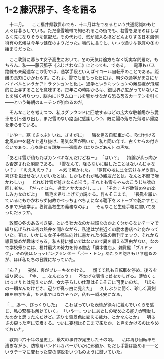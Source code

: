 # 1-2 藤沢那子、冬を語る

　十二月。
　ここ福井県敦賀市でも、十二月は冬であるという共通認識のもと人々は暮らしている。ただ豪雪地帯で知られるこの街でも、初雪を見るのはしばらく先になりそうな気配だ。その代わり、気が滅入るほどどんよりする日本海側特有の気候は今年も健在のようだった。端的に言うと、いつも通りな敦賀の冬の始まりだった。

　ここ敦賀に暮らす女子高生において、冬の天気は途方もなく切実な問題だ。もちろん、私――藤沢那子《ふじさわなこ》にとっても、である。
　電車もバス路線も未発達なこの街では、通学手段といえばイコール自転車のことである。距離の長短にかかわらず。これは、雪でも積もった日には、朝夕の通学がまさにサバイバルというかアトラクションと化し、通学というミッションの難易度が飛躍的に上昇することを意味する。毎年この時期からは、銀世界が広がっていないことを強く祈りつつ、脳内にドラムロールを響かせながら恐る恐るカーテンを引く――という毎朝のルーチンが加わるのだ。

　そんなことを考えつつ、私はグラウンドに匹敵するほどの広大な駐輪場から愛車を引っ張り出し、まだ雪のない路面に感謝しつつ、既に陽の落ちた薄暗い帰路を走らせている。

「いやー、寒《さっぶ》いね、さすがに」
　隣を走る自転車から、吹き付ける北風の中を軽々と通り抜け、陽気な声が届いた。私と同い年で、古くからの付き合いであり、心を許せる親友――張籠杏《はりかごあん》の声だ。

「あとは雪が積もればカンペキなんだけどねー」
「はい？」
　持論が真っ向から否定された瞬間である。
「雪なんて、降らないに越したことはないんじゃない？」
「ええええっ？」
　本気で驚かれた。
「敦賀の地に生を受けながら雪に喜びを見出せない人がいたとは。しかもそれが私の親友だとは。なんと不憫で嘆かわしい」
　どれだけ雪が好きなんだろう。それとも雪ちゃんのこうじ味噌の回し者か。
「だってほら、通学とか大変だし……」
「それこそが敦賀の冬の楽しみ方なのだよ」
　眉毛を吊り上げて力説する。何もそこまで。
「長靴を履いているにもかかわらず何故かべっちょべちょになる靴下をストーブで乾かすところまでが通学よ。敦賀高校生の義務なのよ」
　そんなこと生徒手帳に書いてあっただろうか。

　敦賀の冬のあるべき姿、という壮大なのか些細なのかよく分からないテーマで繰り広げられる杏の熱弁を聞きながら、私達は学校近くの勝木書店へと向かっていた。杏は、いかにも女子中高生向けに書かれた小説の新刊チェック、それから雑貨集めが趣味である。私も特に嫌いではないので異を唱える理由がない。なので学校帰りには、福井最大の勢力を誇る書店「勝木書店」、雑貨屋「ブルドッグ」、その後はショッピングセンター「ポー・トン」あたりを飽きもせず巡るのが、ほぼ私たちの日課になっていた。

「ん？」
　突然、杏がブレーキをかける。
　慌てて私も自転車を停め、後ろを振り返る。
「今、……なんだろう」
　不安げな表情で首をかしげる。薄暗くてはっきりとは見えないが、女の子らしい仕草はそこそこに可愛いのだ。
「ほんの一瞬なんだけどさ、辺りが真っ白に見えた」
　久しぶりに聞く、珍しく真剣味を帯びた声。ただ事ではなさそうだ。私も一瞬不安になる。

「……あー、びっくりした」
　こわばっていた表情が徐々に緩んでいくのを感じ、私の緊張も解けていく。
「いやー、ついにあたしの秘めたる能力が発動したのかと思ったんだけど。辺りを雪景色に変える能力、とかなんとか」
　明るさの戻った声に安堵する。ついに妄想はそこまで来たか、と声をかけるのはやめておいた。

　敦賀市六十年の歴史上、最大の事件が発生したその頃。
　私は再び自転車を漕ぎながら、防寒用ハンドルカバーがいかに邪道か、ただし手袋は認める――というテーマに変わった杏の演説をいつものように聞いていた。